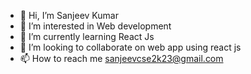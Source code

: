 - 👋 Hi, I’m Sanjeev Kumar
- 👀 I’m interested in Web development 
- 🌱 I’m currently learning React Js
- 💞️ I’m looking to collaborate on web app using react js
- 📫 How to reach me sanjeevcse2k23@gmail.com

<!---
prosanjeev/prosanjeev is a ✨ special ✨ repository because its `README.md` (this file) appears on your GitHub profile.
You can click the Preview link to take a look at your changes.
--->
